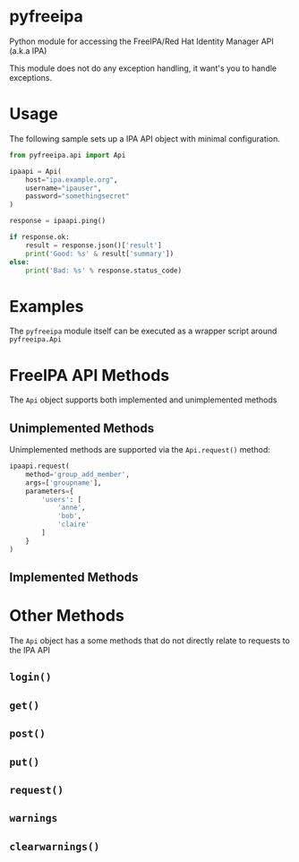 # pyfreeipa

Python module for accessing the FreeIPA/Red Hat Identity Manager API (a.k.a IPA)

This module does not do any exception handling, it want's you to handle exceptions.

# Usage

The following sample sets up a IPA API object with minimal configuration.

```python
from pyfreeipa.api import Api

ipaapi = Api(
    host="ipa.example.org",
    username="ipauser",
    password="somethingsecret"
)

response = ipaapi.ping()

if response.ok:
    result = response.json()['result']
    print('Good: %s' & result['summary'])
else:
    print('Bad: %s' % response.status_code)
```

# Examples

The `pyfreeipa` module itself can be executed as a wrapper script around `pyfreeipa.Api`

# FreeIPA API Methods

The `Api` object supports both implemented and unimplemented methods

## Unimplemented Methods

Unimplemented methods are supported via the `Api.request()` method:

```python
ipaapi.request(
    method='group_add_member',
    args=['groupname'],
    parameters={
        'users': [
            'anne',
            'bob',
            'claire'
        ]
    }
)
```


## Implemented Methods

# Other Methods

The `Api` object has a some methods that do not directly relate to requests to the IPA API

## `login()`

## `get()`

## `post()`

## `put()`

## `request()`

## `warnings`

## `clearwarnings()`
